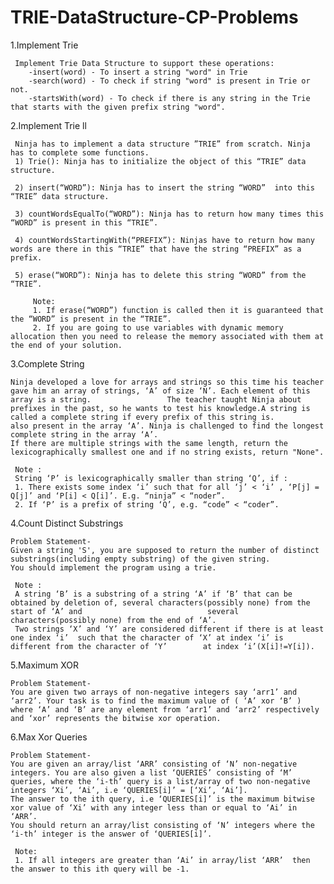 # TRIE-DataStructure-CP-Problems

1.Implement Trie

     Implement Trie Data Structure to support these operations:
        -insert(word) - To insert a string "word" in Trie
        -search(word) - To check if string "word" is present in Trie or not.
        -startsWith(word) - To check if there is any string in the Trie that starts with the given prefix string "word".
     
     
2.Implement Trie ll

     Ninja has to implement a data structure ”TRIE” from scratch. Ninja has to complete some functions.
     1) Trie(): Ninja has to initialize the object of this “TRIE” data structure.

     2) insert(“WORD”): Ninja has to insert the string “WORD”  into this “TRIE” data structure.

     3) countWordsEqualTo(“WORD”): Ninja has to return how many times this “WORD” is present in this “TRIE”.

     4) countWordsStartingWith(“PREFIX”): Ninjas have to return how many words are there in this “TRIE” that have the string “PREFIX” as a prefix.

     5) erase(“WORD”): Ninja has to delete this string “WORD” from the “TRIE”.
     
         Note:
         1. If erase(“WORD”) function is called then it is guaranteed that the “WORD” is present in the “TRIE”.
         2. If you are going to use variables with dynamic memory allocation then you need to release the memory associated with them at the end of your solution.
         
 3.Complete String
 
    Ninja developed a love for arrays and strings so this time his teacher gave him an array of strings, ‘A’ of size ‘N’. Each element of this array is a string.                 The teacher taught Ninja about prefixes in the past, so he wants to test his knowledge.A string is called a complete string if every prefix of this string is.                also present in the array ‘A’. Ninja is challenged to find the longest complete string in the array ‘A’.
    If there are multiple strings with the same length, return the lexicographically smallest one and if no string exists, return "None".
                    
     Note :
     String ‘P’ is lexicographically smaller than string ‘Q’, if : 
     1. There exists some index ‘i’ such that for all ‘j’ < ‘i’ , ‘P[j] = Q[j]’ and ‘P[i] < Q[i]’. E.g. “ninja” < “noder”.
     2. If ‘P’ is a prefix of string ‘Q’, e.g. “code” < “coder”.
     
4.Count Distinct Substrings

    Problem Statement-
    Given a string 'S', you are supposed to return the number of distinct substrings(including empty substring) of the given string.
    You should implement the program using a trie.
     
     Note :
     A string ‘B’ is a substring of a string ‘A’ if ‘B’ that can be obtained by deletion of, several characters(possibly none) from the start of ‘A’ and                            several characters(possibly none) from the end of ‘A’. 
     Two strings ‘X’ and ‘Y’ are considered different if there is at least one index ‘i’  such that the character of ‘X’ at index ‘i’ is different from the character of ‘Y’        at index ‘i’(X[i]!=Y[i]).
     
 5.Maximum XOR
   
    Problem Statement-
    You are given two arrays of non-negative integers say ‘arr1’ and ‘arr2’. Your task is to find the maximum value of ( ‘A’ xor ‘B’ ) where ‘A’ and ‘B’ are any element from ‘arr1’ and ‘arr2’ respectively and ‘xor’ represents the bitwise xor operation.
      
      
 6.Max Xor Queries
    
    Problem Statement-
    You are given an array/list ‘ARR’ consisting of ‘N’ non-negative integers. You are also given a list ‘QUERIES’ consisting of ‘M’ queries, where the ‘i-th’ query is a list/array of two non-negative integers ‘Xi’, ‘Ai’, i.e ‘QUERIES[i]’ = [‘Xi’, ‘Ai’].
    The answer to the ith query, i.e ‘QUERIES[i]’ is the maximum bitwise xor value of ‘Xi’ with any integer less than or equal to ‘Ai’ in ‘ARR’.
    You should return an array/list consisting of ‘N’ integers where the ‘i-th’ integer is the answer of ‘QUERIES[i]’.
    
     Note:
     1. If all integers are greater than ‘Ai’ in array/list ‘ARR’  then the answer to this ith query will be -1.
